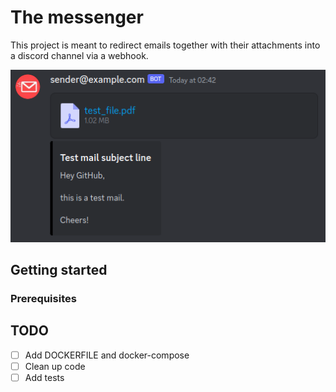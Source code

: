 # The messenger

This project is meant to redirect emails together with their attachments into a discord channel via a webhook.

![screenshot of a sample email in discord](./images/testmail_discord.png)

## Getting started

### Prerequisites

## TODO

- [ ] Add DOCKERFILE and docker-compose
- [ ] Clean up code
- [ ] Add tests